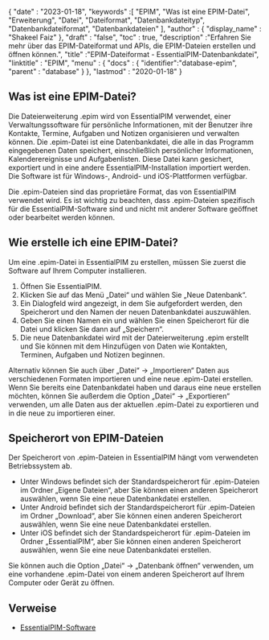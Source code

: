 {
  "date" : "2023-01-18",
  "keywords" :[ "EPIM", "Was ist eine EPIM-Datei", "Erweiterung", "Datei", "Dateiformat", "Datenbankdateityp", "Datenbankdateiformat", "Datenbankdateien" ],
  "author" : {
    "display_name" : "Shakeel Faiz"
},
  "draft" : "false",
  "toc" : true,
  "description" :"Erfahren Sie mehr über das EPIM-Dateiformat und APIs, die EPIM-Dateien erstellen und öffnen können.",
  "title" :"EPIM-Dateiformat - EssentialPIM-Datenbankdatei",
  "linktitle" : "EPIM",
  "menu" : {
    "docs" : {
      "identifier":"database-epim",
      "parent" : "database"
}
},
  "lastmod" : "2020-01-18"
}

## Was ist eine EPIM-Datei?

Die Dateierweiterung .epim wird von EssentialPIM verwendet, einer Verwaltungssoftware für persönliche Informationen, mit der Benutzer ihre Kontakte, Termine, Aufgaben und Notizen organisieren und verwalten können. Die .epim-Datei ist eine Datenbankdatei, die alle in das Programm eingegebenen Daten speichert, einschließlich persönlicher Informationen, Kalenderereignisse und Aufgabenlisten. Diese Datei kann gesichert, exportiert und in eine andere EssentialPIM-Installation importiert werden. Die Software ist für Windows-, Android- und iOS-Plattformen verfügbar.

Die .epim-Dateien sind das proprietäre Format, das von EssentialPIM verwendet wird. Es ist wichtig zu beachten, dass .epim-Dateien spezifisch für die EssentialPIM-Software sind und nicht mit anderer Software geöffnet oder bearbeitet werden können.

## Wie erstelle ich eine EPIM-Datei?

Um eine .epim-Datei in EssentialPIM zu erstellen, müssen Sie zuerst die Software auf Ihrem Computer installieren.

1. Öffnen Sie EssentialPIM.
2. Klicken Sie auf das Menü „Datei“ und wählen Sie „Neue Datenbank“.
3. Ein Dialogfeld wird angezeigt, in dem Sie aufgefordert werden, den Speicherort und den Namen der neuen Datenbankdatei auszuwählen.
4. Geben Sie einen Namen ein und wählen Sie einen Speicherort für die Datei und klicken Sie dann auf „Speichern“.
5. Die neue Datenbankdatei wird mit der Dateierweiterung .epim erstellt und Sie können mit dem Hinzufügen von Daten wie Kontakten, Terminen, Aufgaben und Notizen beginnen.

Alternativ können Sie auch über „Datei“ -> „Importieren“ Daten aus verschiedenen Formaten importieren und eine neue .epim-Datei erstellen. Wenn Sie bereits eine Datenbankdatei haben und daraus eine neue erstellen möchten, können Sie außerdem die Option „Datei“ -> „Exportieren“ verwenden, um alle Daten aus der aktuellen .epim-Datei zu exportieren und in die neue zu importieren einer.

## Speicherort von EPIM-Dateien

Der Speicherort von .epim-Dateien in EssentialPIM hängt vom verwendeten Betriebssystem ab.

- Unter Windows befindet sich der Standardspeicherort für .epim-Dateien im Ordner „Eigene Dateien“, aber Sie können einen anderen Speicherort auswählen, wenn Sie eine neue Datenbankdatei erstellen.
- Unter Android befindet sich der Standardspeicherort für .epim-Dateien im Ordner „Download“, aber Sie können einen anderen Speicherort auswählen, wenn Sie eine neue Datenbankdatei erstellen.
- Unter iOS befindet sich der Standardspeicherort für .epim-Dateien im Ordner „EssentialPIM“, aber Sie können einen anderen Speicherort auswählen, wenn Sie eine neue Datenbankdatei erstellen.

Sie können auch die Option „Datei“ -> „Datenbank öffnen“ verwenden, um eine vorhandene .epim-Datei von einem anderen Speicherort auf Ihrem Computer oder Gerät zu öffnen.

## Verweise
* [EssentialPIM-Software](https://www.essentialpim.com/features)

